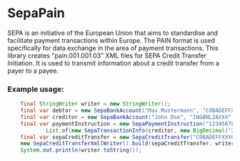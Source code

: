 # SepaPain
SEPA is an initiative of the European Union that aims to standardise and facilitate payment transactions within Europe. The PAIN format is used specifically for data exchange in the area of payment transactions.
This library creates "pain.001.001.03" XML files for SEPA Credit Transfer Initiation.
It is used to transmit information about a credit transfer from a payer to a payee.

### Example usage: 
```java
    final StringWriter writer = new StringWriter();
    final var debtor = new SepaBankAccount("Max Mustermann", "COBADEFFXXX", "DE40850400611005507328");
    final var creditor = new SepaBankAccount("John Doe", "INGBNL2AXXX", "NL50INGB4362244417");
    final var paymentInstruction = new SepaPaymentInstruction("1234567890", debtor, LocalDate.of(2023, 11, 16),
            List.of(new SepaTransactionInfo(creditor, new BigDecimal("27.53"), "Project 1 - Jan 2023")));
    final var sepaCreditTransfer = new SepaCreditTransfer("COBADEFFXXX0020230716110719", "Roamsys S.A.", List.of(paymentInstruction));
    new SepaCreditTransferXmllWriter().build(sepaCreditTransfer, writer);
    System.out.println(writer.toString());
```